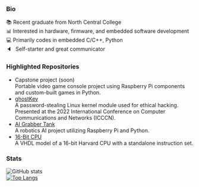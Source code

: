 ### Bio
📚 Recent graduate from North Central College<br>
📊 Interested in hardware, firmware, and embedded software development<br>
💻 Primarily codes in embedded C/C++, Python<br>
🔈⠀Self-starter and great communicator<br>

### Highlighted Repositories
- Capstone project (soon)<br>
Portable video game console project using Raspberry Pi components and custom-built games in Python.<br>
- [ghostKey](https://github.com/przcaden/ghostKey)<br>
A password-stealing Linux kernel module used for ethical hacking.<br>Presented at the 2022 International Conference on Computer Communications and Networks (ICCCN).<br>
- [AI Grabber Tank](https://github.com/przcaden/Grabber-Tank-AI)<br>
A robotics AI project utilizing Raspberry Pi and Python.<br>
- [16-Bit CPU](https://github.com/przcaden/16-Bit-CPU)<br>
A VHDL model of a 16-bit Harvard CPU with a standalone instruction set.<br>

### Stats
![GitHub stats](https://github-readme-stats.vercel.app/api?username=przcaden&show_icons=true&theme=transparent)<br>
[![Top Langs](https://github-readme-stats.vercel.app/api/top-langs/?username=przcaden&hide=html)](https://github.com/anuraghazra/github-readme-stats)
